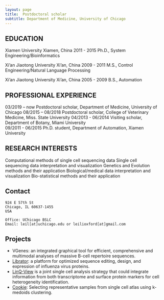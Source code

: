 ```yaml
---
layout: page
title:  Postdoctoral scholar
subtitle: Department of Medicine, University of Chicago
---
```


## EDUCATION

Xiamen University 			Xiamen, China 				2011 - 2015
Ph.D., System Engineering/Bioinformatics

Xi’an Jiaotong University 		Xi’an, China 				2009 - 2011
M.S., Control Engineering/Natural Language Processing	

Xi’an Jiaotong University 		Xi’an, China 				2005 - 2009
B.S., Automation	

## PROFESSIONAL EXPERIENCE
03/2019 – now 		Postdoctoral scholar, Department of Medicine, University of Chicago	
08/2015 – 08/2018 	Postdoctoral scholar, College of Veterinary Medicine, Miss. State University
04/2013 - 06/2014 	Visiting scholar, Department of Botany, Miami University	 
09/2011 - 06/2015 	Ph.D. student, Department of Automation, Xiamen University

## RESEARCH INTERESTS
Computational methods of single cell sequencing data 
Single cell sequencing data interpretation and visualization
Genetics and Evolution methods and their application
Biological/medical data interpretation and visualization
Bio-statistical methods and their application


## Contact

```
924 E 57th St
Chicago, IL 60637-1455 
USA

Office: UChicago BSLC
Email: leil[at]uchicago.edu or leilioxford[at]gmail.com
```

## Projects

- VGenes: an integrated graphical tool for efficient, comprehensive and multimodal analyses of massive B-cell repertoire sequences.
- [Librator](https://wilsonimmunologylab.github.io/Librator/): a platform for optimized sequence editing, design, and expression of influenza virus proteins.
- [LinQ-View](https://wilsonimmunologylab.github.io/LinQView/) is a joint single cell analysis strategy that could integrate information from both transcriptome and surface protein markers for cell heterogeneity identification. 
- [Cookie](https://wilsonimmunologylab.github.io/Cookie/): Selecting representative samples from single cell atlas using k-medoids clustering.

